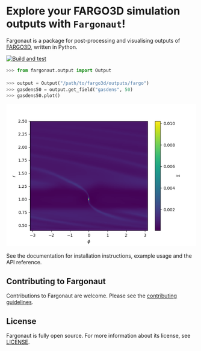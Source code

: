 # Explore your FARGO3D simulation outputs with `Fargonaut`!

Fargonaut is a package for post-processing and visualising outputs of [FARGO3D](https://github.com/FARGO3D/fargo3d), written in Python.

[![Build and test](https://github.com/dc2917/Fargonaut/actions/workflows/ci.yml/badge.svg)](https://github.com/dc2917/Fargonaut/actions/workflows/ci.yml)


```py
>>> from fargonaut.output import Output

>>> output = Output("/path/to/fargo3d/outputs/fargo")
>>> gasdens50 = output.get_field("gasdens", 50)
>>> gasdens50.plot()
```

![Gas surface density output 50](docs/images/fargo_gasdens50.png)

See the documentation for installation instructions, example usage and the API reference.

## Contributing to Fargonaut

Contributions to Fargonaut are welcome. Please see the [contributing guidelines](CONTRIBUTING.md).

## License

Fargonaut is fully open source. For more information about its license, see [LICENSE](LICENSE.md).
